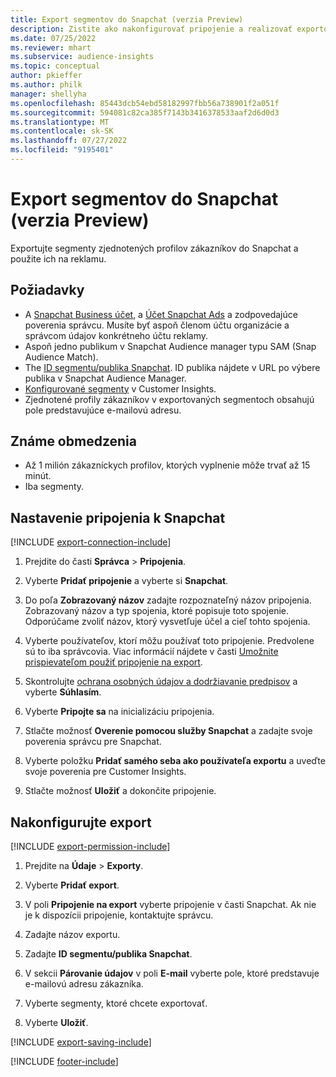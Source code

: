 ```yaml
---
title: Export segmentov do Snapchat (verzia Preview)
description: Zistite ako nakonfigurovať pripojenie a realizovať exportovanie do Snapchat.
ms.date: 07/25/2022
ms.reviewer: mhart
ms.subservice: audience-insights
ms.topic: conceptual
author: pkieffer
ms.author: philk
manager: shellyha
ms.openlocfilehash: 85443dcb54ebd58182997fbb56a738901f2a051f
ms.sourcegitcommit: 594081c82ca385f7143b3416378533aaf2d6d0d3
ms.translationtype: MT
ms.contentlocale: sk-SK
ms.lasthandoff: 07/27/2022
ms.locfileid: "9195401"
---
```

# <a name="export-segments-to-snapchat-preview"></a>Export segmentov do Snapchat (verzia Preview)

Exportujte segmenty zjednotených profilov zákazníkov do Snapchat a použite ich na reklamu.

## <a name="prerequisites"></a>Požiadavky

- A [Snapchat Business účet](https://business.snapchat.com/), a [Účet Snapchat Ads](https://ads.snapchat.com/) a zodpovedajúce poverenia správcu. Musíte byť aspoň členom účtu organizácie a správcom údajov konkrétneho účtu reklamy.
- Aspoň jedno publikum v Snapchat Audience manager typu SAM (Snap Audience Match).
- The [ID segmentu/publika Snapchat](https://businesshelp.snapchat.com/s/article/custom-audiences). ID publika nájdete v URL po výbere publika v Snapchat Audience Manager.
- [Konfigurované segmenty](segments.md) v Customer Insights.
- Zjednotené profily zákazníkov v exportovaných segmentoch obsahujú pole predstavujúce e-mailovú adresu.

## <a name="known-limitations"></a>Známe obmedzenia

- Až 1 milión zákazníckych profilov, ktorých vyplnenie môže trvať až 15 minút.
- Iba segmenty.

## <a name="set-up-connection-to-snapchat"></a>Nastavenie pripojenia k Snapchat

[!INCLUDE [export-connection-include](includes/export-connection-admn.md)]

1. Prejdite do časti **Správca** > **Pripojenia**.

1. Vyberte **Pridať pripojenie** a vyberte si **Snapchat**.

1. Do poľa **Zobrazovaný názov** zadajte rozpoznateľný názov pripojenia. Zobrazovaný názov a typ spojenia, ktoré popisuje toto spojenie. Odporúčame zvoliť názov, ktorý vysvetľuje účel a cieľ tohto spojenia.

1. Vyberte používateľov, ktorí môžu používať toto pripojenie. Predvolene sú to iba správcovia. Viac informácií nájdete v časti [Umožnite prispievateľom použiť pripojenie na export](connections.md#allow-contributors-to-use-a-connection-for-exports).

1. Skontrolujte [ochrana osobných údajov a dodržiavanie predpisov](connections.md#data-privacy-and-compliance) a vyberte **Súhlasím**.

1. Vyberte **Pripojte sa** na inicializáciu pripojenia.

1. Stlačte možnosť **Overenie pomocou služby Snapchat** a zadajte svoje poverenia správcu pre Snapchat.

1. Vyberte položku **Pridať samého seba ako používateľa exportu** a uveďte svoje poverenia pre Customer Insights.

1. Stlačte možnosť **Uložiť** a dokončite pripojenie.

## <a name="configure-an-export"></a>Nakonfigurujte export

[!INCLUDE [export-permission-include](includes/export-permission.md)]

1. Prejdite na **Údaje** > **Exporty**.

1. Vyberte **Pridať export**.

1. V poli **Pripojenie na export** vyberte pripojenie v časti Snapchat. Ak nie je k dispozícii pripojenie, kontaktujte správcu.

1. Zadajte názov exportu.

1. Zadajte **ID segmentu/publika Snapchat**.

1. V sekcii **Párovanie údajov** v poli **E-mail** vyberte pole, ktoré predstavuje e-mailovú adresu zákazníka.

1. Vyberte segmenty, ktoré chcete exportovať.

1. Vyberte **Uložiť**.

[!INCLUDE [export-saving-include](includes/export-saving.md)]

[!INCLUDE [footer-include](includes/footer-banner.md)]
